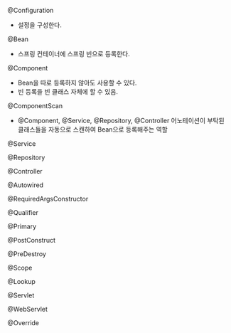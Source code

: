 @Configuration 
- 설정을 구성한다.

@Bean 
- 스프링 컨테이너에 스프링 빈으로 등록한다.

@Component 
- Bean을 따로 등록하지 않아도 사용할 수 있다.
- 빈 등록을 빈 클래스 자체에 할 수 있음.

@ComponentScan
- @Component, @Service, @Repository, @Controller 어노테이션이 부탁된 클래스들을 자동으로 스캔하여 Bean으로 등록해주는 역할


@Service

@Repository

@Controller

@Autowired

@RequiredArgsConstructor

@Qualifier

@Primary

@PostConstruct

@PreDestroy

@Scope

@Lookup

@Servlet

@WebServlet

@Override